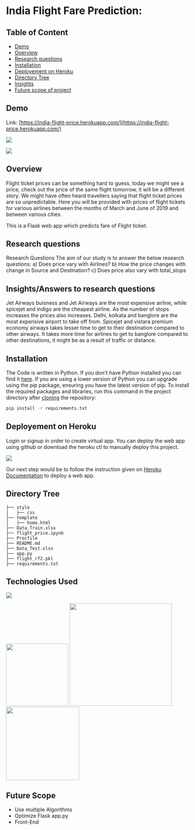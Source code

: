 

# India Flight Fare Prediction: 

## Table of Content
  * [Demo](#demo)
  * [Overview](#overview)
  * [Research questions](#research-questions)
  * [Installation](#installation)
  * [Deployement on Heroku](#deployement-on-heroku)
  * [Directory Tree](#directory-tree)
  * [Insights](#insights)
  * [Future scope of project](#future-scope)


## Demo
Link: [https://india-flight-price.herokuapp.com/](https://india-flight-price.herokuapp.com/)

[![](https://i.imgur.com/R1g2wvC.png)](https://india-flight-price.herokuapp.com/)

[![](https://i.imgur.com/p0aeL6c.png)](https://india-flight-price.herokuapp.com/)

## Overview
Flight ticket prices can be something hard to guess, today we might see a price, check out the price of the same flight tomorrow, it will be a different story. 
We might have often heard travellers saying that flight ticket prices are so unpredictable.
Here you will be provided with prices of flight tickets for various airlines between the months of March and June of 2019 and between various cities. 

This is a Flask web app which predicts fare of Flight ticket.

## Research questions
Research Questions
The aim of our study is to answer the below research questions:
a) Does price vary with Airlines?
b) How the price changes with change in Source and Destination?
c) Does price also vary with total_stops






## Insights/Answers to research questions
Jet Airways buisness and Jet Airways are the most expensive airline, while spicejet and indigo are the cheapest airline.
As the number of stops increases the prices also increases.
Delhi, kolkata and banglore are the most expensive airport to take off from.
Spicejet and vistara premium economy airways takes lesser time to get to their destination compared to other airways.
It takes more time for airlines to get to banglore compared to other destinations, it might be as a result of traffic or distance.


## Installation
The Code is written in Python. If you don't have Python installed you can find it [here](https://www.python.org/downloads/). If you are using a lower version of Python you can upgrade using the pip package, ensuring you have the latest version of pip. To install the required packages and libraries, run this command in the project directory after [cloning](https://www.howtogeek.com/451360/how-to-clone-a-github-repository/) the repository:
```bash
pip install -r requirements.txt
```

## Deployement on Heroku
Login or signup in order to create virtual app. You can deploy  the web app using github  or download the heroku 
ctl to manually deploy this project.

[![](https://i.imgur.com/dKmlpqX.png)](https://heroku.com)

Our next step would be to follow the instruction given on [Heroku Documentation](https://devcenter.heroku.com/articles/getting-started-with-python) to deploy a web app.

## Directory Tree 
```
├── style 
│   ├── css
├── template
│   ├── home.html
├── Data_Train.xlsx
├── flight_price.ipynb
├── Procfile
├── README.md
├── Data_Test.xlsx
├── app.py
├── flight_rf2.pkl
├── requirements.txt
```

## Technologies Used

![](https://forthebadge.com/images/badges/made-with-python.svg)

[<img target="_blank" src="https://flask.palletsprojects.com/en/1.1.x/_images/flask-logo.png" width=170>](https://flask.palletsprojects.com/en/1.1.x/) [<img target="_blank" src="https://number1.co.za/wp-content/uploads/2017/10/gunicorn_logo-300x85.png" width=280>](https://gunicorn.org) [<img target="_blank" src="https://scikit-learn.org/stable/_static/scikit-learn-logo-small.png" width=200>](https://scikit-learn.org/stable/) 


## Future Scope

* Use multiple Algorithms
* Optimize Flask app.py
* Front-End 
